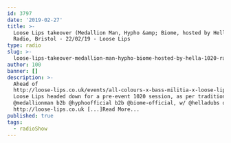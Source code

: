 ```yaml
---
id: 3797
date: '2019-02-27'
title: >-
  Loose Lips takeover (Medallion Man, Hypho &amp; Biome, hosted by Hella) - 1020
  Radio, Bristol - 22/02/19 - Loose Lips
type: radio
slug: >-
  loose-lips-takeover-medallion-man-hypho-biome-hosted-by-hella-1020-radio-bristol-22-02-19
author: 100
banner: []
description: >-
  Ahead of
  http://loose-lips.co.uk/events/all-colours-x-bass-militia-x-loose-lips-in-bristol,
  Loose Lips headed down for a pre-event 1020 session, as per tradition.
  @medallionman b2b @hyphoofficial b2b @biome-official, w/ @helladubs on mic.
  http://loose-lips.co.uk [...]Read More...
published: true
tags:
  - radioShow
---
```

